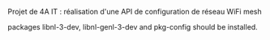 Projet de 4A IT : réalisation d'une API de configuration de réseau WiFi mesh

packages libnl-3-dev, libnl-genl-3-dev and pkg-config should be installed.

